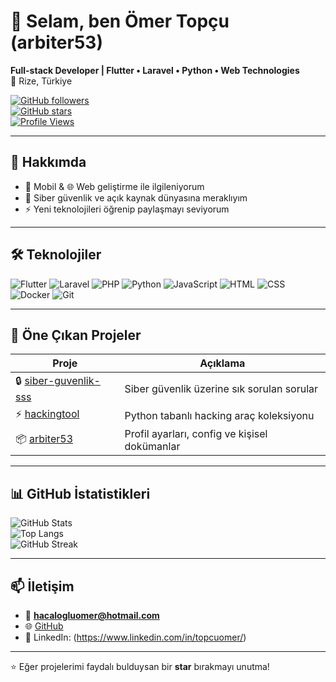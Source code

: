 # 👋 Selam, ben Ömer Topçu (arbiter53)

**Full-stack Developer | Flutter • Laravel • Python • Web Technologies**  
📍 Rize, Türkiye  

[![GitHub followers](https://img.shields.io/github/followers/arbiter53?label=Takipçi&style=social)](https://github.com/arbiter53)  
[![GitHub stars](https://img.shields.io/github/stars/arbiter53?label=Repo%20Starları&style=social)](https://github.com/arbiter53?tab=repositories)  
[![Profile Views](https://komarev.com/ghpvc/?username=arbiter53&color=blueviolet)](https://github.com/arbiter53)

---

## 🚀 Hakkımda
- 📱 Mobil & 🌐 Web geliştirme ile ilgileniyorum  
- 🔐 Siber güvenlik ve açık kaynak dünyasına meraklıyım  
- ⚡ Yeni teknolojileri öğrenip paylaşmayı seviyorum  

---

## 🛠️ Teknolojiler

![Flutter](https://img.shields.io/badge/Flutter-02569B?logo=flutter&logoColor=white)
![Laravel](https://img.shields.io/badge/Laravel-FF2D20?logo=laravel&logoColor=white)
![PHP](https://img.shields.io/badge/PHP-777BB4?logo=php&logoColor=white)
![Python](https://img.shields.io/badge/Python-3776AB?logo=python&logoColor=white)
![JavaScript](https://img.shields.io/badge/JavaScript-F7DF1E?logo=javascript&logoColor=black)
![HTML](https://img.shields.io/badge/HTML5-E34F26?logo=html5&logoColor=white)
![CSS](https://img.shields.io/badge/CSS3-1572B6?logo=css3&logoColor=white)
![Docker](https://img.shields.io/badge/Docker-2496ED?logo=docker&logoColor=white)
![Git](https://img.shields.io/badge/Git-F05032?logo=git&logoColor=white)

---

## 📂 Öne Çıkan Projeler

| Proje | Açıklama |
|-------|----------|
| 🔒 [siber-guvenlik-sss](https://github.com/arbiter53/siber-guvenlik-sss) | Siber güvenlik üzerine sık sorulan sorular |
| ⚡ [hackingtool](https://github.com/arbiter53/hackingtool) | Python tabanlı hacking araç koleksiyonu |
| 📦 [arbiter53](https://github.com/arbiter53/arbiter53) | Profil ayarları, config ve kişisel dokümanlar |

---

## 📊 GitHub İstatistikleri

![GitHub Stats](https://github-readme-stats.vercel.app/api?username=arbiter53&show_icons=true&theme=radical)  
![Top Langs](https://github-readme-stats.vercel.app/api/top-langs/?username=arbiter53&layout=compact&theme=radical)  
![GitHub Streak](https://streak-stats.demolab.com?user=arbiter53&theme=radical)

---

## 📫 İletişim
- 📧 **hacalogluomer@hotmail.com**  
- 🌐 [GitHub](https://github.com/arbiter53)  
- 💼 LinkedIn: (https://www.linkedin.com/in/topcuomer/)  

---

⭐ Eğer projelerimi faydalı bulduysan bir **star** bırakmayı unutma!
